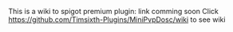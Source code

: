This is a wiki to spigot premium plugin: link comming soon
Click https://github.com/Timsixth-Plugins/MiniPvpDosc/wiki to see wiki
